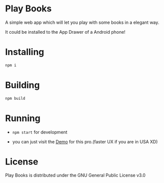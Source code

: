# Play Books

A simple web app which will let you play with some books in a elegant way.

It could be installed to the App Drawer of a Android phone!

# Installing

```bash
npm i 
```

# Building


```bash
npm build
```
# Running

- `npm start` for development

- you can just visit the [Demo](viluntas.me/PlayBooks/) for this pro.(faster UX if you are in USA XD)


# License

Play Books is distributed under the GNU General Public License v3.0